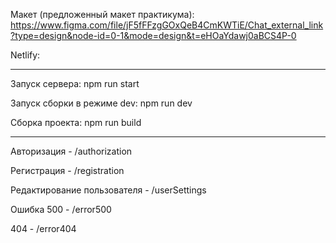 Макет (предложенный макет практикума): https://www.figma.com/file/jF5fFFzgGOxQeB4CmKWTiE/Chat_external_link?type=design&node-id=0-1&mode=design&t=eHOaYdawj0aBCS4P-0

Netlify:
**************************************************
Запуск сервера: npm run start

Запуск сборки в режиме dev: npm run dev

Сборка проекта: npm run build
**************************************************
Авторизация - /authorization

Регистрация - /registration

Редактирование пользователя - /userSettings

Ошибка 500 - /error500

404 - /error404
